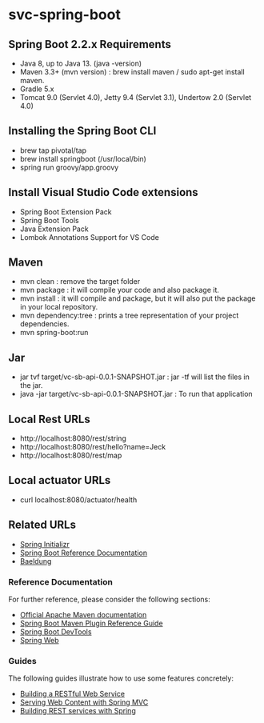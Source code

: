 # svc-spring-boot

## Spring Boot 2.2.x Requirements
* Java 8, up to Java 13. (java -version)
* Maven 3.3+ (mvn version) : brew install maven / sudo apt-get install maven.
* Gradle 5.x
* Tomcat 9.0 (Servlet 4.0), Jetty 9.4 (Servlet 3.1), Undertow 2.0 (Servlet 4.0)

## Installing the Spring Boot CLI
* brew tap pivotal/tap
* brew install springboot  (/usr/local/bin)
* spring run groovy/app.groovy

## Install Visual Studio Code extensions
* Spring Boot Extension Pack
* Spring Boot Tools
* Java Extension Pack
* Lombok Annotations Support for VS Code

## Maven
* mvn clean : remove the target folder
* mvn package : it will compile your code and also package it. 
* mvn install : it will compile and package, but it will also put the package in your local repository. 
* mvn dependency:tree : prints a tree representation of your project dependencies.
* mvn spring-boot:run

## Jar
* jar tvf target/vc-sb-api-0.0.1-SNAPSHOT.jar  : jar -tf will list the files in the jar.
* java -jar target/vc-sb-api-0.0.1-SNAPSHOT.jar : To run that application

## Local Rest URLs
* http://localhost:8080/rest/string
* http://localhost:8080/rest/hello?name=Jeck
* http://localhost:8080/rest/map

## Local actuator URLs
* curl localhost:8080/actuator/health

## Related URLs
* [Spring Initializr](https://start.spring.io/)
* [Spring Boot Reference Documentation](https://docs.spring.io/spring-boot/docs/current/reference/htmlsingle/)
* [Baeldung](https://www.baeldung.com/)

### Reference Documentation
For further reference, please consider the following sections:

* [Official Apache Maven documentation](https://maven.apache.org/guides/index.html)
* [Spring Boot Maven Plugin Reference Guide](https://docs.spring.io/spring-boot/docs/2.2.4.RELEASE/maven-plugin/)
* [Spring Boot DevTools](https://docs.spring.io/spring-boot/docs/2.2.4.RELEASE/reference/htmlsingle/#using-boot-devtools)
* [Spring Web](https://docs.spring.io/spring-boot/docs/2.2.4.RELEASE/reference/htmlsingle/#boot-features-developing-web-applications)

### Guides
The following guides illustrate how to use some features concretely:

* [Building a RESTful Web Service](https://spring.io/guides/gs/rest-service/)
* [Serving Web Content with Spring MVC](https://spring.io/guides/gs/serving-web-content/)
* [Building REST services with Spring](https://spring.io/guides/tutorials/bookmarks/)

